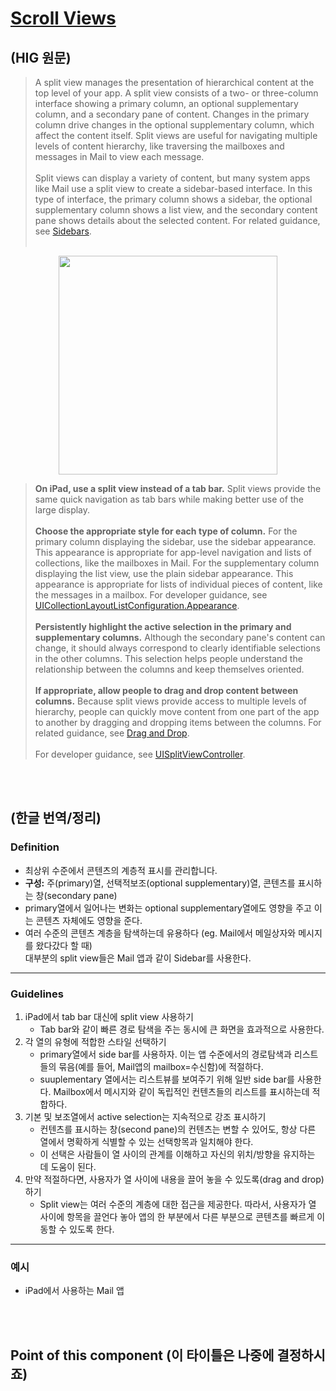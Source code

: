 # [Scroll Views](https://developer.apple.com/design/human-interface-guidelines/ios/views/scroll-views/)

## (HIG 원문)

> A split view manages the presentation of hierarchical content at the top level of your app. A split view consists of a two- or three-column interface showing a primary column, an optional supplementary column, and a secondary pane of content. Changes in the primary column drive changes in the optional supplementary column, which affect the content itself. Split views are useful for navigating multiple levels of content hierarchy, like traversing the mailboxes and messages in Mail to view each message.<br/><br/>
Split views can display a variety of content, but many system apps like Mail use a split view to create a sidebar-based interface. In this type of interface, the primary column shows a sidebar, the optional supplementary column shows a list view, and the secondary content pane shows details about the selected content. For related guidance, see [Sidebars](https://developer.apple.com/design/human-interface-guidelines/ios/bars/sidebars/).<br/><br/> 

<p align="center">
<img src="https://user-images.githubusercontent.com/50728605/167324938-449d3df4-3d1c-452a-bac6-1216668d254e.png" width="350" alignment="center">
</p>

> **On iPad, use a split view instead of a tab bar.** Split views provide the same quick navigation as tab bars while making better use of the large display.<br/><br/> **Choose the appropriate style for each type of column.** For the primary column displaying the sidebar, use the sidebar appearance. This appearance is appropriate for app-level navigation and lists of collections, like the mailboxes in Mail. For the supplementary column displaying the list view, use the plain sidebar appearance. This appearance is appropriate for lists of individual pieces of content, like the messages in a mailbox. For developer guidance, see [UICollectionLayoutListConfiguration.Appearance](https://developer.apple.com/documentation/uikit/uicollectionlayoutlistconfiguration/appearance).<br/><br/> **Persistently highlight the active selection in the primary and supplementary columns.** Although the secondary pane's content can change, it should always correspond to clearly identifiable selections in the other columns. This selection helps people understand the relationship between the columns and keep themselves oriented.<br/><br/> **If appropriate, allow people to drag and drop content between columns.** Because split views provide access to multiple levels of hierarchy, people can quickly move content from one part of the app to another by dragging and dropping items between the columns. For related guidance, see [Drag and Drop](https://developer.apple.com/design/human-interface-guidelines/ios/user-interaction/drag-and-drop/).<br/><br/>
> For developer guidance, see [UISplitViewController](https://developer.apple.com/documentation/uikit/uisplitviewcontroller).

<br/><br/>

## (한글 번역/정리)
### Definition
- 최상위 수준에서 콘텐츠의 계층적 표시를 관리합니다.
- **구성:** 주(primary)열, 선택적보조(optional supplementary)열, 콘텐츠를 표시하는 창(secondary pane)
- primary열에서 일어나는 변화는 optional supplementary열에도 영향을 주고 이는 콘텐츠 자체에도 영향을 준다.
- 여러 수준의 콘텐츠 계층을 탐색하는데 유용하다 (eg. Mail에서 메일상자와 메시지를  왔다갔다 할 때)<br/>
대부분의 split view들은 Mail 앱과 같이 Sidebar를 사용한다.

***

### Guidelines
1. iPad에서 tab bar 대신에 split view 사용하기<br/>
    - Tab bar와 같이 빠른 경로 탐색을 주는 동시에 큰 화면을 효과적으로 사용한다.
2. 각 열의 유형에 적합한 스타일 선택하기
    - primary열에서 side bar를 사용하자. 이는 앱 수준에서의 경로탐색과 리스트들의 묶음(예를 들어, Mail앱의 mailbox=수신함)에 적절하다.
    - suuplementary 열에서는 리스트뷰를 보여주기 위해 일반 side bar를 사용한다. Mailbox에서 메시지와 같이 독립적인 컨텐츠들의 리스트를 표시하는데 적합하다. 
3. 기본 및 보조열에서 active selection는 지속적으로 강조 표시하기
    - 컨텐츠를 표시하는 창(second pane)의 컨텐츠는 변할 수 있어도, 항상 다른 열에서 명확하게 식별할 수 있는 선택항목과 일치해야 한다.
    - 이 선택은 사람들이 열 사이의 관계를 이해하고 자신의 위치/방향을 유지하는 데 도움이 된다.
4. 만약 적절하다면, 사용자가 열 사이에 내용을 끌어 놓을 수 있도록(drag and drop)하기
    - Split view는 여러 수준의 계층에 대한 접근을 제공한다. 따라서, 사용자가 열 사이에 항목을 끌언다 놓아 앱의 한 부분에서 다른 부분으로 콘텐츠를 빠르게 이동할 수 있도록 한다.

***

### 예시
- iPad에서 사용하는 Mail 앱

<br/><br/>

## Point of this component (이 타이틀은 나중에 결정하시죠)
